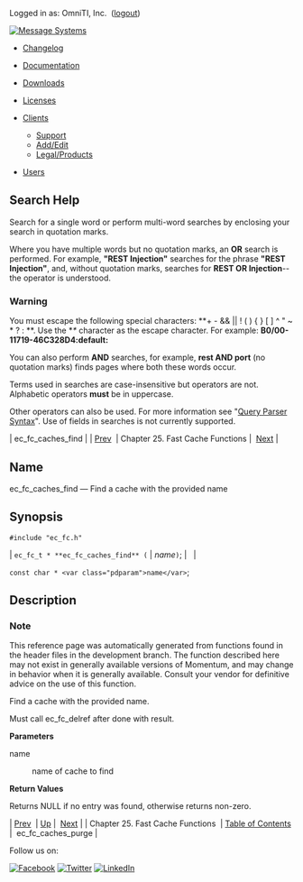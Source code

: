 Logged in as: OmniTI, Inc.  ([logout](https://support.messagesystems.com/logout.php))

[![Message Systems](https://support.messagesystems.com/images/ms-white205.png)](https://support.messagesystems.com/start.php) 

*   [Changelog](https://support.messagesystems.com/start.php?show=changelog)
*   [Documentation](https://support.messagesystems.com/docs/)
*   [Downloads](https://support.messagesystems.com/start.php)

*   [Licenses](https://support.messagesystems.com/license_summary.php)
*   <a href="">Clients</a>
    *   [Support](https://support.messagesystems.com/cs.php)
    *   [Add/Edit](https://support.messagesystems.com/edit_client.php)
    *   [Legal/Products](https://support.messagesystems.com/edit_products.php)
*   [Users](https://support.messagesystems.com/edit_customer.php)

## Search Help

Search for a single word or perform multi-word searches by enclosing your search in quotation marks.

Where you have multiple words but no quotation marks, an **OR** search is performed. For example, **"REST Injection"** searches for the phrase **"REST Injection"**, and, without quotation marks, searches for **REST OR Injection**--the operator is understood.

### Warning

You must escape the following special characters: **+ - && || ! ( ) { } [ ] ^ " ~ * ? : \**. Use the **\** character as the escape character. For example: **B0/00-11719-46C328D4\:default\:**

You can also perform **AND** searches, for example, **rest AND port** (no quotation marks) finds pages where both these words occur.

Terms used in searches are case-insensitive but operators are not. Alphabetic operators **must** be in uppercase.

Other operators can also be used. For more information see "[Query Parser Syntax](https://lucene.apache.org/core/old_versioned_docs/versions/3_0_0/queryparsersyntax.html)". Use of fields in searches is not currently supported.

| ec_fc_caches_find |
| [Prev](fastcache.php)  | Chapter 25. Fast Cache Functions |  [Next](apis.ec_fc_caches_purge.php) |

<a name="apis.ec_fc_caches_find"></a>
## Name

ec_fc_caches_find — Find a cache with the provided name

## Synopsis

`#include "ec_fc.h"`

| `ec_fc_t * **ec_fc_caches_find** (` | <var class="pdparam">name</var>`)`; |   |

`const char * <var class="pdparam">name</var>`;<a name="idp24566816"></a>
## Description

### Note

This reference page was automatically generated from functions found in the header files in the development branch. The function described here may not exist in generally available versions of Momentum, and may change in behavior when it is generally available. Consult your vendor for definitive advice on the use of this function.

Find a cache with the provided name.

Must call ec_fc_delref after done with result.

**Parameters**

<dl class="variablelist">

<dt>name</dt>

<dd>

name of cache to find

</dd>

</dl>

**Return Values**

Returns NULL if no entry was found, otherwise returns non-zero.

| [Prev](fastcache.php)  | [Up](fastcache.php) |  [Next](apis.ec_fc_caches_purge.php) |
| Chapter 25. Fast Cache Functions  | [Table of Contents](index.php) |  ec_fc_caches_purge |

Follow us on:

[![Facebook](https://support.messagesystems.com/images/icon-facebook.png)](http://www.facebook.com/messagesystems) [![Twitter](https://support.messagesystems.com/images/icon-twitter.png)](http://twitter.com/#!/MessageSystems) [![LinkedIn](https://support.messagesystems.com/images/icon-linkedin.png)](http://www.linkedin.com/company/message-systems)